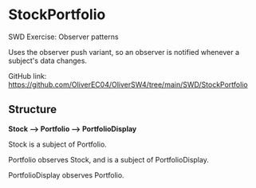 # StockPortfolio
SWD Exercise: Observer patterns

Uses the observer push variant, so an observer is notified whenever a subject's data changes.

GitHub link:
https://github.com/OliverEC04/OliverSW4/tree/main/SWD/StockPortfolio

## Structure
**Stock ⟶ Portfolio ⟶ PortfolioDisplay**

Stock is a subject of Portfolio.

Portfolio observes Stock, and is a subject of PortfolioDisplay.

PortfolioDisplay observes Portfolio.
